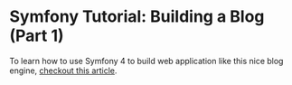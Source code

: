 # Symfony Tutorial: Building a Blog (Part 1)

To learn how to use Symfony 4 to build web application like this nice blog engine,
[checkout this article](https://auth0.com/blog/symfony-tutorial-building-a-blog-part-1/).